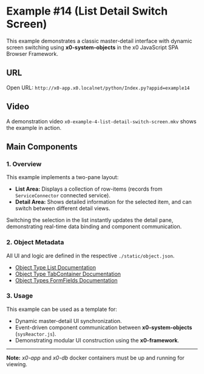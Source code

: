 # Example #14 (List Detail Switch Screen)

This example demonstrates a classic master-detail interface with dynamic screen switching
using **x0-system-objects** in the x0 JavaScript SPA Browser Framework.

## URL

Open URL: `http://x0-app.x0.localnet/python/Index.py?appid=example14`

## Video

A demonstration video `x0-example-4-list-detail-switch-screen.mkv` shows the example in action.

## Main Components

### 1. Overview

This example implements a two-pane layout:

- **List Area:** Displays a collection of row-items (records from `ServiceConnector` connected service).
- **Detail Area:** Shows detailed information for the selected item, and can switch between different detail views.

Switching the selection in the list instantly updates the detail pane, demonstrating real-time data binding and component communication.

### 2. Object Metadata

All UI and logic are defined in the respective `./static/object.json`.

- [Object Type List Documentation](https://docs.webcodex.de/x0/v1.0/appdev-objects.html#list)
- [Object Type TabContainer Documentation](https://docs.webcodex.de/x0/v1.0/appdev-objects.html#tabcontainer)
- [Object Types FormFields Documentation](https://docs.webcodex.de/x0/v1.0/appdev-objects.html#formfield-objects)

### 3. Usage

This example can be used as a template for:

- Dynamic master-detail UI synchronization.
- Event-driven component communication between **x0-system-objects** (`sysReactor.js`).
- Demonstrating modular UI construction using the **x0-framework**.

---

**Note:** *x0-app* and *x0-db* docker containers must be up and running for viewing.
